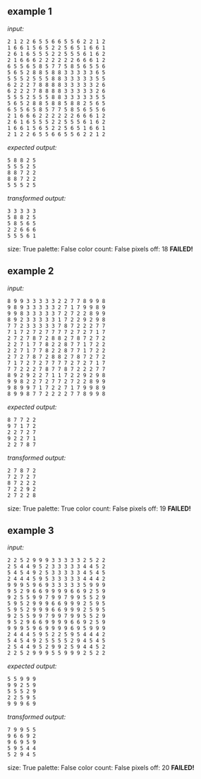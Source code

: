 
## example 1
*input:*
```
2 1 2 2 6 5 5 6 6 5 5 6 2 2 1 2
1 6 6 1 5 6 5 2 2 5 6 5 1 6 6 1
2 6 1 6 5 5 5 2 2 5 5 5 6 1 6 2
2 1 6 6 6 2 2 2 2 2 2 6 6 6 1 2
6 5 5 6 5 8 5 7 7 5 8 5 6 5 5 6
5 6 5 2 8 8 5 8 8 3 3 3 3 3 6 5
5 5 5 2 5 5 5 8 8 3 3 3 3 3 5 5
6 2 2 2 7 8 8 8 8 3 3 3 3 3 2 6
6 2 2 2 7 8 8 8 8 3 3 3 3 3 2 6
5 5 5 2 5 5 5 8 8 3 3 3 3 3 5 5
5 6 5 2 8 8 5 8 8 5 8 8 2 5 6 5
6 5 5 6 5 8 5 7 7 5 8 5 6 5 5 6
2 1 6 6 6 2 2 2 2 2 2 6 6 6 1 2
2 6 1 6 5 5 5 2 2 5 5 5 6 1 6 2
1 6 6 1 5 6 5 2 2 5 6 5 1 6 6 1
2 1 2 2 6 5 5 6 6 5 5 6 2 2 1 2
```
*expected output:*
```
5 8 8 2 5
5 5 5 2 5
8 8 7 2 2
8 8 7 2 2
5 5 5 2 5
```
*transformed output:*
```
3 3 3 3 3
5 8 8 2 5
5 8 5 6 5
2 2 6 6 6
5 5 5 6 1
```
size: True
palette: False
color count: False
pixels off: 18
**FAILED!**

## example 2
*input:*
```
8 9 9 3 3 3 3 3 2 2 7 7 8 9 9 8
9 8 9 3 3 3 3 3 2 7 1 7 9 9 8 9
9 9 8 3 3 3 3 3 7 2 7 2 2 8 9 9
8 9 2 3 3 3 3 3 1 7 2 2 9 2 9 8
7 7 2 3 3 3 3 3 7 8 7 2 2 2 7 7
7 1 7 2 7 2 7 7 7 7 2 7 2 7 1 7
2 7 2 7 8 7 2 8 8 2 7 8 7 2 7 2
2 2 7 1 7 7 8 2 2 8 7 7 1 7 2 2
2 2 7 1 7 7 8 2 2 8 7 7 1 7 2 2
2 7 2 7 8 7 2 8 8 2 7 8 7 2 7 2
7 1 7 2 7 2 7 7 7 7 2 7 2 7 1 7
7 7 2 2 2 7 8 7 7 8 7 2 2 2 7 7
8 9 2 9 2 2 7 1 1 7 2 2 9 2 9 8
9 9 8 2 2 7 2 7 7 2 7 2 2 8 9 9
9 8 9 9 7 1 7 2 2 7 1 7 9 9 8 9
8 9 9 8 7 7 2 2 2 2 7 7 8 9 9 8
```
*expected output:*
```
8 7 7 2 2
9 7 1 7 2
2 2 7 2 7
9 2 2 7 1
2 2 7 8 7
```
*transformed output:*
```
2 7 8 7 2
7 2 7 2 7
8 7 2 2 2
7 2 2 9 2
2 7 2 2 8
```
size: True
palette: True
color count: False
pixels off: 19
**FAILED!**

## example 3
*input:*
```
2 2 5 2 9 9 9 3 3 3 3 3 2 5 2 2
2 5 4 4 9 5 2 3 3 3 3 3 4 4 5 2
5 4 5 4 9 2 5 3 3 3 3 3 4 5 4 5
2 4 4 4 5 9 5 3 3 3 3 3 4 4 4 2
9 9 9 5 9 6 9 3 3 3 3 3 5 9 9 9
9 5 2 9 6 6 9 9 9 9 6 6 9 2 5 9
9 2 5 5 9 9 7 9 9 7 9 9 5 5 2 9
5 9 5 2 9 9 9 6 6 9 9 9 2 5 9 5
5 9 5 2 9 9 9 6 6 9 9 9 2 5 9 5
9 2 5 5 9 9 7 9 9 7 9 9 5 5 2 9
9 5 2 9 6 6 9 9 9 9 6 6 9 2 5 9
9 9 9 5 9 6 9 9 9 9 6 9 5 9 9 9
2 4 4 4 5 9 5 2 2 5 9 5 4 4 4 2
5 4 5 4 9 2 5 5 5 5 2 9 4 5 4 5
2 5 4 4 9 5 2 9 9 2 5 9 4 4 5 2
2 2 5 2 9 9 9 5 5 9 9 9 2 5 2 2
```
*expected output:*
```
5 5 9 9 9
9 9 2 5 9
5 5 5 2 9
2 2 5 9 5
9 9 9 6 9
```
*transformed output:*
```
7 9 9 5 5
9 6 6 9 2
9 6 9 5 9
5 9 5 4 4
5 2 9 4 5
```
size: True
palette: False
color count: False
pixels off: 20
**FAILED!**
